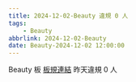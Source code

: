 ```yaml
---
title: 2024-12-02-Beauty 違規 0 人
tags:
    - Beauty
abbrlink: 2024-12-02-Beauty
date: Beauty-2024-12-02 12:00:00
---
```

Beauty 板 [板規連結](https://www.ptt.cc/bbs/Beauty/M.1630069980.A.84B.html)
昨天違規 0 人

